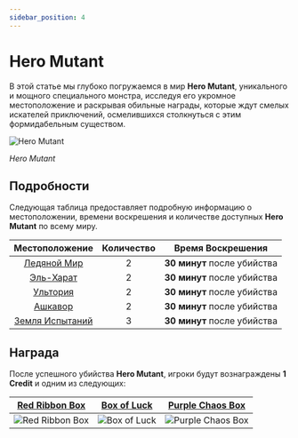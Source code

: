 ```yaml
---
sidebar_position: 4
---
```


# Hero Mutant

В этой статье мы глубоко погружаемся в мир **Hero Mutant**, уникального и мощного специального монстра, исследуя его укромное местоположение и раскрывая обильные награды, которые ждут смелых искателей приключений, осмелившихся столкнуться с этим формидабельным существом.

![Hero Mutant](/img/monsters/special/others/hero-mutant.jpg)

_Hero Mutant_

## Подробности

Следующая таблица предоставляет подробную информацию о местоположении, времени воскрешения и количестве доступных **Hero Mutant** по всему миру.

|             Местоположение              | Количество |      Время Воскрешения      |
| :-------------------------------------: | :--------: | :-------------------------: |
|      [Ледяной Мир](/maps/icewrack)      |     2      | **30 минут** после убийства |
|      [Эль-Харат](/maps/el-harath)       |     2      | **30 минут** после убийства |
|        [Ультория](/maps/ultoria)        |     2      | **30 минут** после убийства |
|        [Ашкавор](/maps/ashkavor)        |     2      | **30 минут** после убийства |
| [Земля Испытаний](/maps/land-of-trials) |     3      | **30 минут** после убийства |

## Награда

После успешного убийства **Hero Mutant**, игроки будут вознаграждены **1 Credit** и одним из следующих:

|    [Red Ribbon Box](/items/item-bags/misc/red-ribbon-box)     |   [Box of Luck](/items/item-bags/misc/box-of-luck)   |   [Purple Chaos Box](/items/item-bags/misc/purple-chaos-box)   |
| :-----------------------------------------------------------: | :--------------------------------------------------: | :------------------------------------------------------------: |
| ![Red Ribbon Box](/img/items/item-bags/box-of-red-ribbon.png) | ![Box of Luck](/img/items/item-bags/box-of-luck.png) | ![Purple Chaos Box](/img/items/item-bags/purple-chaos-box.png) |
